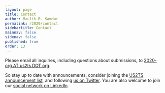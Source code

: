 ```yaml
---
layout: page
title: Contact
author: Maulik R. Kamdar
permalink: /2020/contact
sidebartitle: Contact
mainnav: false
sidenav: false
published: true
order: 13
---
```


Please email all inquiries, including questions about submissions, to [2020-org AT us2ts DOT org](mailto:2020-org@us2ts.org).

So stay up to date with announcements, consider joining the [US2TS announcement list], and following [us on Twitter]. You are also welcome to join our [social network on LinkedIn].

[social network on LinkedIn]: https://www.linkedin.com/groups/13783135/
[us on Twitter]: https://twitter.com/us2ts
[US2TS announcement list]: https://groups.google.com/forum/#!forum/us2ts
